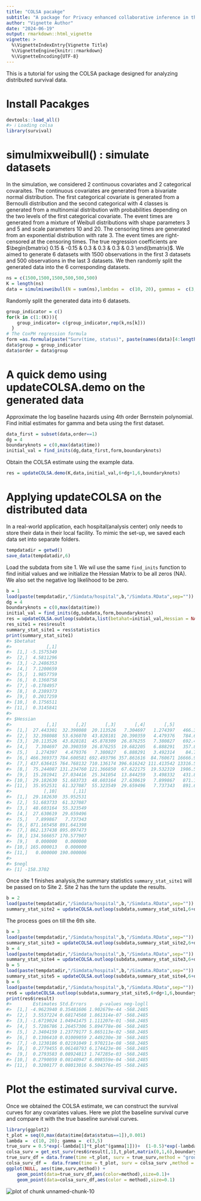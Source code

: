 ```yaml
---
title: "COLSA pacakge"
subtitle: "A package for Privacy enhanced collaborative inference in the Cox proportional hazards model for distributed data"
author: "Vignette Author"
date: "2024-06-19"
output: rmarkdown::html_vignette
vignette: >
  %\VignetteIndexEntry{Vignette Title}
  %\VignetteEngine{knitr::rmarkdown}
  %\VignetteEncoding{UTF-8}
---
```




This is a tutorial for using the COLSA package designed for analyzing distributed survival data.

# Install Pacakges

```r
devtools::load_all() 
#> ℹ Loading colsa
library(survival)
```
# simulmixweibull() : simulate datasets
In the simulation, we considered $2$ continuous covariates and $2$ categorical covaraites. The continuous covariates are generated from a bivariate normal distribution. The first categorical covariate is generated from a Bernoulli distribution and the second categorical with $4$ classes is generated from a multinomial distribution with probabilities depending on the two levels of the first categorical covariate. The event times are generated from a mixture of Weibull distributions with shape parameters $3$ and $5$ and scale parameters $10$ and $20$. The censoring times are generated from an exponential distribution with rate $3$. The event times are right-censored at the censoring times. The true regression coefficients are $\begin{bmatrix} 0.15 & -0.15 & 0.3 & 0.3 & 0.3 & 0.3 \end{bmatrix}$. We aimed to generate $6$ datasets with $1500$ observations in the first $3$ datasets and $500$ observations in the last $3$ datasets. We then randomly split the generated data into the $6$ corresponding datasets. 

```r
ns = c(1500,1500,1500,500,500,500)
K = length(ns)
data = simulmixweibull(N = sum(ns),lambdas =  c(10, 20), gammas =  c(3,5),beta=c(0.15,-0.15,0.3,0.3,0.3,0.3), rateC=3)
```
Randomly split the generated data into 6 datasets.

```r
group_indicator = c()
for(k in c(1:(K))){
    group_indicator= c(group_indicator,rep(k,ns[k]))
  }
# The CoxPH regression formula  
form =as.formula(paste("Surv(time, status)", paste(names(data)[4:length(names(data))],collapse="+"), sep = " ~ "))
data$group = group_indicator
data$order = data$group
```
# A quick demo using updateCOLSA.demo on the generated data
Approximate the log baseline hazards using $4$th order Bernstein polynomial. Find initial estimates for gamma and beta using the first dataset.

```r
data_first = subset(data,order==1)
dg = 4
boundaryknots = c(0,max(data$time))
initial_val = find_inits(dg,data_first,form,boundaryknots)
```
Obtain the COLSA estimate using the example data.

```r
res = updateCOLSA.demo(K,data,initial_val,6+dg+1,6,boundaryknots)
```

# Applying updateCOLSA on the distributed data
In a real-world application, each hospital(analysis center) only needs to store their data in their local facility. To mimic the set-up, we saved each data set into separate folders. 

```r
tempdatadir = getwd()
save_data(tempdatadir,6)
```
Load the subdata from site 1.  We wil use the same `find_inits` function to find initial values and we initialize the Hessian Matrix to be all zeros (NA). We also set the negative log likelihood to be zero.

```r
b = 1
load(paste(tempdatadir,"/Simdata/hospital",b,"/Simdata.RData",sep=""))
dg = 4
boundaryknots = c(0,max(data$time))
initial_val = find_inits(dg,subdata,form,boundaryknots)
res = updateCOLSA.outloop(subdata,list(betahat=initial_val,Hessian = NA,negl= 0),6+dg+1,6,boundaryknots)
res_site1 = res$result
summary_stat_site1 = res$statistics
print(summary_stat_site1)
#> $betahat
#>             [,1]
#>  [1,] -5.1575349
#>  [2,]  4.5811296
#>  [3,] -2.2486353
#>  [4,]  7.1200659
#>  [5,]  1.9857759
#>  [6,]  0.1360758
#>  [7,] -0.1784957
#>  [8,]  0.2389373
#>  [9,]  0.2017259
#> [10,]  0.1756511
#> [11,]  0.3145841
#> 
#> $Hessian
#>             [,1]       [,2]       [,3]       [,4]       [,5]        [,6]       [,7]       [,8]       [,9]
#>  [1,]  27.443301  32.398088  20.113526   7.304697   1.274397   466.36937   437.6364   75.24409  15.281941
#>  [2,]  32.398088  53.636070  43.828181  20.390359   4.479376   784.60058   764.7681  131.23476  27.034416
#>  [3,]  20.113526  43.828181  45.878309  26.876255   7.380827   692.49380   710.1362  121.36685  25.341054
#>  [4,]   7.304697  20.390359  26.876255  19.682205   6.888291   357.86162   396.6162   67.62218  13.844259
#>  [5,]   1.274397   4.479376   7.380827   6.888291   3.492314    84.76067   111.4135   19.53232   3.498332
#>  [6,] 466.369373 784.600581 692.493796 357.861616  84.760671 16666.93761 13316.5834 1986.56934 431.889269
#>  [7,] 437.636415 764.768132 710.136174 396.616242 111.413542 13316.58341 12925.5060 2026.89368 421.980462
#>  [8,]  75.244087 131.234760 121.366850  67.622175  19.532319  1986.56934  2026.8937  415.00019  74.348580
#>  [9,]  15.281941  27.034416  25.341054  13.844259   3.498332   431.88927   421.9805   74.34858  85.000002
#> [10,]  29.182630  51.683733  48.603164  27.630619   7.899867   871.16546   862.1374  134.56666   0.000000
#> [11,]  35.952531  61.327087  55.323549  29.659496   7.737343   891.64140   895.0975  170.57791   0.000000
#>            [,10]      [,11]
#>  [1,]  29.182630  35.952531
#>  [2,]  51.683733  61.327087
#>  [3,]  48.603164  55.323549
#>  [4,]  27.630619  29.659496
#>  [5,]   7.899867   7.737343
#>  [6,] 871.165458 891.641398
#>  [7,] 862.137438 895.097473
#>  [8,] 134.566657 170.577907
#>  [9,]   0.000000   0.000000
#> [10,] 165.000013   0.000000
#> [11,]   0.000000 190.000006
#> 
#> $negl
#> [1] -158.3702
```
Once site 1 finishes analysis,the summary statistics `summary_stat_site1` will be passed on to Site 2. Site 2 has the turn the update the results.


```r
b = 2
load(paste(tempdatadir,"/Simdata/hospital",b,"/Simdata.RData",sep=""))
summary_stat_site2 = updateCOLSA.outloop(subdata,summary_stat_site1,6+dg+1,6,boundaryknots)$statistics
```
The process goes on till the $6$th site.


```r
b = 3
load(paste(tempdatadir,"/Simdata/hospital",b,"/Simdata.RData",sep=""))
summary_stat_site3 = updateCOLSA.outloop(subdata,summary_stat_site2,6+dg+1,6,boundaryknots)$statistics
b = 4
load(paste(tempdatadir,"/Simdata/hospital",b,"/Simdata.RData",sep=""))
summary_stat_site4 = updateCOLSA.outloop(subdata,summary_stat_site3,6+dg+1,6,boundaryknots)$statistics
b = 5
load(paste(tempdatadir,"/Simdata/hospital",b,"/Simdata.RData",sep=""))
summary_stat_site5 = updateCOLSA.outloop(subdata,summary_stat_site4,6+dg+1,6,boundaryknots)$statistics
b = 6
load(paste(tempdatadir,"/Simdata/hospital",b,"/Simdata.RData",sep=""))
res6 = updateCOLSA.outloop(subdata,summary_stat_site5,6+dg+1,6,boundaryknots)
print(res6$result)
#>        Estimates Std.Errors     p-values neg-logll
#>  [1,] -4.9623940 0.35481606 1.902679e-44 -568.2485
#>  [2,]  3.5537224 0.68174568 1.861314e-07 -568.2485
#>  [3,] -1.6719024 1.04941475 1.111207e-01 -568.2485
#>  [4,]  5.7286786 1.26457306 5.894778e-06 -568.2485
#>  [5,]  2.3404159 1.23779177 5.865113e-02 -568.2485
#>  [6,]  0.1306410 0.01009059 2.449230e-38 -568.2485
#>  [7,] -0.1230186 0.02191049 1.970211e-08 -568.2485
#>  [8,]  0.2779455 0.06148793 6.174423e-06 -568.2485
#>  [9,]  0.2793583 0.08924813 1.747285e-03 -568.2485
#> [10,]  0.2790059 0.08140947 6.098559e-04 -568.2485
#> [11,]  0.3200177 0.08013016 6.504376e-05 -568.2485
```
# Plot the estimated survival curve.
Once we obtained the COLSA estimate, we can construct the survival curves for any covariates values. Here we plot the baseline survival curve and compare it with the true baseline survival curves.


```r
library(ggplot2)
t_plot = seq(0,max(data$time[data$status==1]),0.001)
lambda =  c(10, 20); gamma =  c(3,5)
true_surv = 0.5*exp(-lambda[1]*t_plot^(gamma[1]))+  (1-0.5)*exp(-lambda[2]*t_plot^(gamma[2]))
colsa_surv = get_est_surv(res6$result[,1],t_plot,matrix(0,1,6),boundaryknots)
true_surv_df = data.frame(time =t_plot, surv = true_surv,method = "ground-truth")
colsa_surv_df =  data.frame(time = t_plot, surv = colsa_surv ,method = "COLSA")
ggplot(NULL, aes(time,surv,method)) +
    geom_point(data=true_surv_df,aes(color=method),size=0.1)+
    geom_point(data=colsa_surv_df,aes(color = method),size=0.1)
```

![plot of chunk unnamed-chunk-10](figure/unnamed-chunk-10-1.png)
